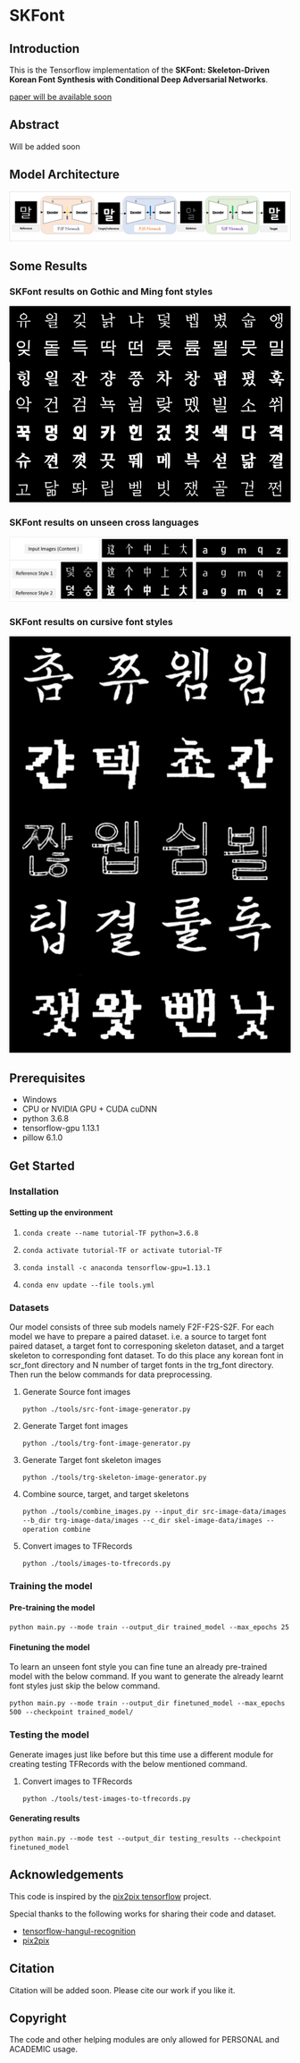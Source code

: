# SKFont

## Introduction

This is the Tensorflow implementation of the **SKFont: Skeleton-Driven Korean Font Synthesis with Conditional Deep Adversarial Networks**.

[paper will be available soon](https://github.com/ammar-deep/SKFont/blob/main/README.md)

## Abstract
Will be added soon

## Model Architecture
![Architecture](imgs/architecture.png)

## Some Results

### SKFont results on Gothic and Ming font styles
![comparison](imgs/SKFont_results_more.png)

### SKFont results on unseen cross languages
![cross_languae](imgs/cross_language.png)

### SKFont results on cursive font styles
![cross_languae](imgs/cursive.png)

## Prerequisites

- Windows
- CPU or NVIDIA GPU + CUDA cuDNN
- python 3.6.8
- tensorflow-gpu 1.13.1
- pillow 6.1.0 

## Get Started

### Installation

#### Setting up the environment
1. ```
   conda create --name tutorial-TF python=3.6.8
   ```
2. ```
   conda activate tutorial-TF or activate tutorial-TF
   ```
3. ```
   conda install -c anaconda tensorflow-gpu=1.13.1
   ```
4. ```
   conda env update --file tools.yml
   ```

### Datasets
Our model consists of three sub models namely F2F-F2S-S2F. For each model we have to prepare a paired dataset. i.e. a source to target font paired dataset, a target font to corresponing skeleton dataset, and a target skeleton to corresponding font dataset. 
To do this place any korean font in scr_font directory and N number of target fonts in the trg_font directory. Then run the below commands for data preprocessing.

1. Generate Source font images
    ```
    python ./tools/src-font-image-generator.py
    ```
    
2. Generate Target font images
    ```
    python ./tools/trg-font-image-generator.py
    ```
    
3. Generate Target font skeleton images
    ```
    python ./tools/trg-skeleton-image-generator.py
    ```
    
4. Combine source, target, and target skeletons
    ```
    python ./tools/combine_images.py --input_dir src-image-data/images --b_dir trg-image-data/images --c_dir skel-image-data/images --operation combine
    ```
    
5. Convert images to TFRecords
    ```
    python ./tools/images-to-tfrecords.py
    ```
    
 ### Training the model
 
 #### Pre-training the model
 ```
 python main.py --mode train --output_dir trained_model --max_epochs 25 
 ```
 
 #### Finetuning the model
 To learn an unseen font style you can fine tune an already pre-trained model with the below command. If you want to generate the already learnt font styles just skip the below command.
 
 ```
 python main.py --mode train --output_dir finetuned_model --max_epochs 500 --checkpoint trained_model/ 
 ```
 
 ### Testing the model
 
Generate images just like before but this time use a different module for creating testing TFRecords with the below mentioned command.

1.  Convert images to TFRecords
    ```
    python ./tools/test-images-to-tfrecords.py
    ```
#### Generating results
 ```
python main.py --mode test --output_dir testing_results --checkpoint finetuned_model
 ```

## Acknowledgements

This code is inspired by the [pix2pix tensorflow](https://github.com/affinelayer/pix2pix-tensorflow) project.

Special thanks to the following works for sharing their code and dataset.

- [tensorflow-hangul-recognition](https://github.com/IBM/tensorflow-hangul-recognition)
- [pix2pix](https://github.com/affinelayer/pix2pix-tensorflow)

## Citation

Citation will be added soon. Please cite our work if you like it. 

## Copyright

The code and other helping modules are only allowed for PERSONAL and ACADEMIC usage.

